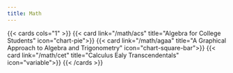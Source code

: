 ```yaml
---
title: Math
---
```


{{< cards cols="1" >}}
{{< card link="/math/acs" title="Algebra for College Students" icon="chart-pie">}}
{{< card link="/math/agaa" title="A Graphical Approach to Algebra and Trigonometry" icon="chart-square-bar">}}
{{< card link="/math/cet" title="Calculus Ealy Transcendentals" icon="variable">}}
{{< /cards >}}
